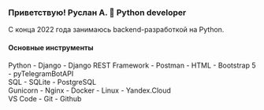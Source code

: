 ### Приветствую! Руслан А. 👋 Python developer

С конца 2022 года занимаюсь backend-разработкой на Python.

#### Основные инструменты
Python - Django - Django REST Framework - Postman - HTML - Bootstrap 5 - pyTelegramBotAPI <br>
SQL - SQLite - PostgreSQL <br>
Gunicorn - Nginx -  Docker - Linux - Yandex.Cloud <br>
VS Code - Git - Github <br>
